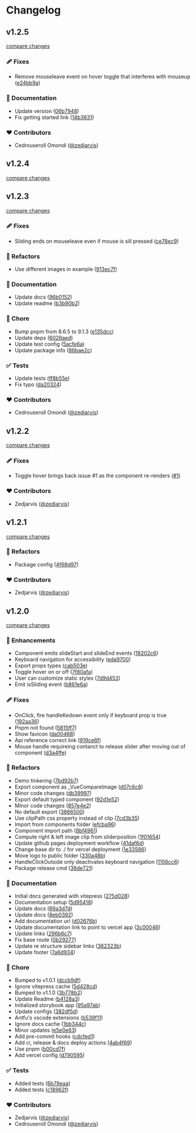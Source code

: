 # Changelog


## v1.2.5

[compare changes](https://github.com/zedjarvis/vue3-compare-image/compare/v1.2.4...v1.2.5)

### 🩹 Fixes

- Remove mouseleave event on hover toggle that interferes with mouseup ([e24bb9a](https://github.com/zedjarvis/vue3-compare-image/commit/e24bb9a))

### 📖 Documentation

- Update version ([06b7948](https://github.com/zedjarvis/vue3-compare-image/commit/06b7948))
- Fix getting started link ([14b3631](https://github.com/zedjarvis/vue3-compare-image/commit/14b3631))

### ❤️ Contributors

- Cedrouseroll Omondi ([@zedjarvis](http://github.com/zedjarvis))

## v1.2.4

[compare changes](https://github.com/zedjarvis/vue3-compare-image/compare/v1.2.3...v1.2.4)

## v1.2.3

[compare changes](https://github.com/zedjarvis/vue3-compare-image/compare/v1.2.2...v1.2.3)

### 🩹 Fixes

- Sliding ends on mouseleave even if mouse is sill pressed ([ce78ec9](https://github.com/zedjarvis/vue3-compare-image/commit/ce78ec9))

### 💅 Refactors

- Use different images in example ([913ec7f](https://github.com/zedjarvis/vue3-compare-image/commit/913ec7f))

### 📖 Documentation

- Update docs ([96b0152](https://github.com/zedjarvis/vue3-compare-image/commit/96b0152))
- Update readme ([b3b90b2](https://github.com/zedjarvis/vue3-compare-image/commit/b3b90b2))

### 🏡 Chore

- Bump pnpm from 8.6.5 to 9.1.3 ([e135dcc](https://github.com/zedjarvis/vue3-compare-image/commit/e135dcc))
- Update deps ([6028aed](https://github.com/zedjarvis/vue3-compare-image/commit/6028aed))
- Update test config ([5acfe6a](https://github.com/zedjarvis/vue3-compare-image/commit/5acfe6a))
- Update package info ([86bae2c](https://github.com/zedjarvis/vue3-compare-image/commit/86bae2c))

### ✅ Tests

- Update tests ([ff8b55e](https://github.com/zedjarvis/vue3-compare-image/commit/ff8b55e))
- Fix typo ([da20324](https://github.com/zedjarvis/vue3-compare-image/commit/da20324))

### ❤️ Contributors

- Cedrouseroll Omondi ([@zedjarvis](http://github.com/zedjarvis))

## v1.2.2

[compare changes](https://github.com/zedjarvis/vue3-compare-image/compare/v1.2.1...v1.2.2)

### 🩹 Fixes

- Toggle hover brings back issue #1 as the component re-renders ([#1](https://github.com/zedjarvis/vue3-compare-image/issues/1))

### ❤️ Contributors

- Zedjarvis ([@zedjarvis](http://github.com/zedjarvis))

## v1.2.1

[compare changes](https://github.com/zedjarvis/vue3-compare-image/compare/v1.2.0...v1.2.1)

### 💅 Refactors

- Package config ([4f68d97](https://github.com/zedjarvis/vue3-compare-image/commit/4f68d97))

### ❤️ Contributors

- Zedjarvis ([@zedjarvis](http://github.com/zedjarvis))

## v1.2.0

[compare changes](https://github.com/zedjarvis/vue3-compare-image/compare/stable...v1.2.0)

### 🚀 Enhancements

- Component emits slideStart and slideEnd events ([19202c6](https://github.com/zedjarvis/vue3-compare-image/commit/19202c6))
- Keyboard navigation for accessibility ([eda9700](https://github.com/zedjarvis/vue3-compare-image/commit/eda9700))
- Export props types ([cab503e](https://github.com/zedjarvis/vue3-compare-image/commit/cab503e))
- Toggle hover on or off ([7f80afa](https://github.com/zedjarvis/vue3-compare-image/commit/7f80afa))
- User can customize static styles ([7d9d453](https://github.com/zedjarvis/vue3-compare-image/commit/7d9d453))
- Emit isSliding event ([b861e6a](https://github.com/zedjarvis/vue3-compare-image/commit/b861e6a))

### 🩹 Fixes

- OnClick, fire handleKedown event only if keyboard prop is true ([192aa36](https://github.com/zedjarvis/vue3-compare-image/commit/192aa36))
- Pnpm not found ([5815ff7](https://github.com/zedjarvis/vue3-compare-image/commit/5815ff7))
- Show favicon ([da00468](https://github.com/zedjarvis/vue3-compare-image/commit/da00468))
- Api reference correct link ([919ce6f](https://github.com/zedjarvis/vue3-compare-image/commit/919ce6f))
- Mouse handle requireing contanct to release slider after moving out of component ([d3a4ffe](https://github.com/zedjarvis/vue3-compare-image/commit/d3a4ffe))

### 💅 Refactors

- Demo tinkering ([7bd92b7](https://github.com/zedjarvis/vue3-compare-image/commit/7bd92b7))
- Export component as _VueCompareImage ([d07c6c8](https://github.com/zedjarvis/vue3-compare-image/commit/d07c6c8))
- Minor code changes ([db39997](https://github.com/zedjarvis/vue3-compare-image/commit/db39997))
- Export default typed component ([92d1e52](https://github.com/zedjarvis/vue3-compare-image/commit/92d1e52))
- Minor code changes ([857e4e2](https://github.com/zedjarvis/vue3-compare-image/commit/857e4e2))
- No default export ([3866500](https://github.com/zedjarvis/vue3-compare-image/commit/3866500))
- Use clipPath css property instead of clip ([7cd3b35](https://github.com/zedjarvis/vue3-compare-image/commit/7cd3b35))
- Import from components folder ([efcba96](https://github.com/zedjarvis/vue3-compare-image/commit/efcba96))
- Component import path ([8bf4961](https://github.com/zedjarvis/vue3-compare-image/commit/8bf4961))
- Compute right & left image clip from sliderposition ([1f01654](https://github.com/zedjarvis/vue3-compare-image/commit/1f01654))
- Update github pages deployment workflow ([41daf6d](https://github.com/zedjarvis/vue3-compare-image/commit/41daf6d))
- Change base dir to ./ for vercel deployment ([1e33586](https://github.com/zedjarvis/vue3-compare-image/commit/1e33586))
- Move logo to public folder ([330a48b](https://github.com/zedjarvis/vue3-compare-image/commit/330a48b))
- HandleClickOutside only deactivates keyboard navigation ([1156cc6](https://github.com/zedjarvis/vue3-compare-image/commit/1156cc6))
- Package release cmd ([38de721](https://github.com/zedjarvis/vue3-compare-image/commit/38de721))

### 📖 Documentation

- Initial docs generated with vitepress ([275d028](https://github.com/zedjarvis/vue3-compare-image/commit/275d028))
- Documentation setup ([5d95418](https://github.com/zedjarvis/vue3-compare-image/commit/5d95418))
- Update docs ([69a3d7d](https://github.com/zedjarvis/vue3-compare-image/commit/69a3d7d))
- Update docs ([8eb0392](https://github.com/zedjarvis/vue3-compare-image/commit/8eb0392))
- Add documentation url ([d02676b](https://github.com/zedjarvis/vue3-compare-image/commit/d02676b))
- Update documentation link to point to vercel app ([3c00046](https://github.com/zedjarvis/vue3-compare-image/commit/3c00046))
- Update links ([296b6c7](https://github.com/zedjarvis/vue3-compare-image/commit/296b6c7))
- Fix base route ([0b29277](https://github.com/zedjarvis/vue3-compare-image/commit/0b29277))
- Update re structure sidebar links ([382323b](https://github.com/zedjarvis/vue3-compare-image/commit/382323b))
- Update footer ([7a6d934](https://github.com/zedjarvis/vue3-compare-image/commit/7a6d934))

### 🏡 Chore

- Bumped to v1.0.1 ([dccb9df](https://github.com/zedjarvis/vue3-compare-image/commit/dccb9df))
- Ignore vitepress cache ([5d428cd](https://github.com/zedjarvis/vue3-compare-image/commit/5d428cd))
- Bumped to v1.1.0 ([3b778b2](https://github.com/zedjarvis/vue3-compare-image/commit/3b778b2))
- Update Readme ([b4128a3](https://github.com/zedjarvis/vue3-compare-image/commit/b4128a3))
- Initialized storybook app ([95a97ab](https://github.com/zedjarvis/vue3-compare-image/commit/95a97ab))
- Update configs ([382df5d](https://github.com/zedjarvis/vue3-compare-image/commit/382df5d))
- Antfu's vscode extensions ([b539f11](https://github.com/zedjarvis/vue3-compare-image/commit/b539f11))
- Ignore docs cache ([1bb344c](https://github.com/zedjarvis/vue3-compare-image/commit/1bb344c))
- Minor updates ([e5e0e63](https://github.com/zedjarvis/vue3-compare-image/commit/e5e0e63))
- Add pre-commit hooks ([cdcfed1](https://github.com/zedjarvis/vue3-compare-image/commit/cdcfed1))
- Add ci, release & docs deploy actions ([4ab4f69](https://github.com/zedjarvis/vue3-compare-image/commit/4ab4f69))
- Use pnpm ([b00cd7f](https://github.com/zedjarvis/vue3-compare-image/commit/b00cd7f))
- Add vercel config ([d790595](https://github.com/zedjarvis/vue3-compare-image/commit/d790595))

### ✅ Tests

- Added tests ([6b78eaa](https://github.com/zedjarvis/vue3-compare-image/commit/6b78eaa))
- Added tests ([c18962f](https://github.com/zedjarvis/vue3-compare-image/commit/c18962f))

### ❤️ Contributors

- Zedjarvis ([@zedjarvis](http://github.com/zedjarvis))
- Cedrouseroll Omondi ([@zedjarvis](http://github.com/zedjarvis))

